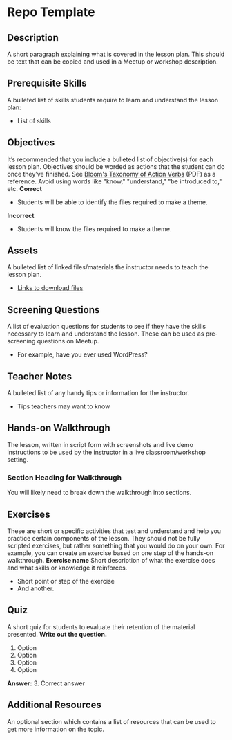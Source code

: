 # Repo  Template

## Description

A short paragraph explaining what is covered in the lesson plan. This should be text that can be copied and used in a Meetup or workshop description.

## Prerequisite Skills

A bulleted list of skills students require to learn and understand the lesson plan:

*   List of skills

## Objectives

It’s recommended that you include a bulleted list of objective(s) for each lesson plan. Objectives should be worded as actions that the student can do once they’ve finished. See [Bloom's Taxonomy of Action Verbs](http://www.fresnostate.edu/academics/oie/documents/assesments/Blooms%20Level.pdf) (PDF) as a reference. Avoid using words like "know," "understand," "be introduced to," etc. **Correct**

*   Students will be able to identify the files required to make a theme.

**Incorrect**

*   Students will know the files required to make a theme.

## Assets

A bulleted list of linked files/materials the instructor needs to teach the lesson plan.

*   [Links to download files](#)

## Screening Questions

A list of evaluation questions for students to see if they have the skills necessary to learn and understand the lesson. These can be used as pre-screening questions on Meetup.

*   For example, have you ever used WordPress?

## Teacher Notes

A bulleted list of any handy tips or information for the instructor.

*   Tips teachers may want to know

## Hands-on Walkthrough

The lesson, written in script form with screenshots and live demo instructions to be used by the instructor in a live classroom/workshop setting.

### Section Heading for Walkthrough

You will likely need to break down the walkthrough into sections.

## Exercises

These are short or specific activities that test and understand and help you practice certain components of the lesson. They should not be fully scripted exercises, but rather something that you would do on your own. For example, you can create an exercise based on one step of the hands-on walkthrough. **Exercise name** Short description of what the exercise does and what skills or knowledge it reinforces.

*   Short point or step of the exercise
*   And another.

## Quiz

A short quiz for students to evaluate their retention of the material presented. **Write out the question.**

1.  Option
2.  Option
3.  Option
4.  Option

**Answer:** 3\. Correct answer

## Additional Resources

An optional section which contains a list of resources that can be used to get more information on the topic.
